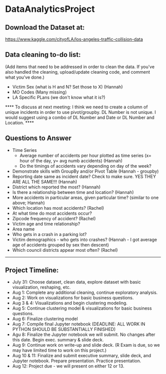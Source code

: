 # DataAnalyticsProject

## Download the Dataset at:
https://www.kaggle.com/cityofLA/los-angeles-traffic-collision-data

## Data cleaning to-do list: 
(Add items that need to be addressed in order to clean the data. If you've also handled the cleaning, upload/update cleaning code, and comment what you've done.) 
- Victim Sex (what is H and N? Set those to X) (Hannah)
- MO Codes (Many missing)
- LA Specific PLans (we don't know what it is?)

**** To discuss at next meeting: I think we need to create a column of unique incidents in order to use pivot/groupby. DL Number is not unique. I would suggest using a combo of DL Number and Date or DL Number and Location. ****

## Questions to Answer 
- Time Series 
    - Average number of accidents per hour plotted as time series (x= hour of the day, y= avg numb accidents) (Hannah)
    - Do the timings of accidents vary depending on day of the week? 
- Demonstrate skills with GroupBy and/or Pivot Table (Hannah - groupby)
- Reporting date same as incident date? Check to make sure. YES THEY ARE ALL THE SAME!!! (Hannah)
- District which reported the most? (Hannah)
- Is there a relationship between time and location? (Hannah)
- More accidents in particular areas, given particular time? (similar to one above; Hannah)
- Which location has most accidents? (Rachel)
- At what time do most accidents occur? 
- Zipcode frequency of accident? (Rachel)
- Victim age and time relationship? 
- Area name
- Who gets in a crash in a parking lot? 
- Victim demographics - who gets into crashes? (Hannah - I got average age of accidents grouped by sex then descent)
- Which council districts appear most often? (Rachel)

---
## Project Timeline: 
- July 31: Choose dataset, clean data, explore dataset with basic visualization, reshaping, etc. 
- Aug 1: Complete any additional cleaning, continue exploratory analysis. 
- Aug 2: Work on visualizations for basic business questions. 
- Aug 3 & 4: Visualizations and begin clustering modeling. 
- Aug 5: Continue clustering model & visualizations for basic business questions. 
- Aug 6: Finalize clustering model
- Aug 7: Compile final Jupyter notebook (DEADLINE: ALL WORK IN PYTHON SHOULD BE SUBSTANTIALLY FINISHED) 
- Agu 8: Finalize the Jupyter notebook we will submit. No changes after this date. Begin exec. summary & slide deck. 
- Aug 9: Continue work on write-up and slide deck. (R Exam is due, so we may have limited time to work on this project.)
- Aug 10 & 11: Finalize and submit executive summary, slide deck, and Jupyter notebook. Prepare presentation. Practice presentation. 
- Aug 12: Project due - we will present on either 12 or 13. 
